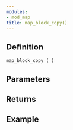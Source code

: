 ```yaml
---
modules:
- mod_map
title: map_block_copy()
---
```


## Definition

    map_block_copy ( )

## Parameters

## Returns

## Example

```
```
